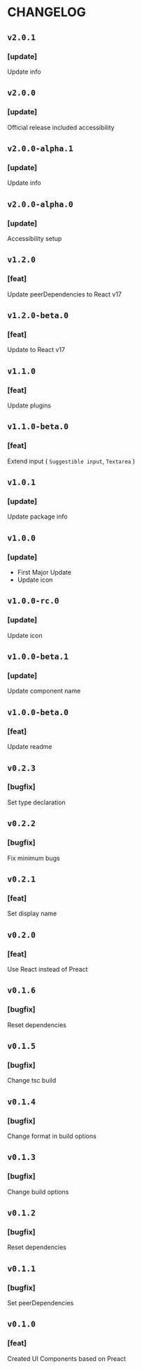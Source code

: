 # CHANGELOG

## `v2.0.1`

### [update]
Update info

## `v2.0.0`

### [update]
Official release included accessibility

## `v2.0.0-alpha.1`

### [update]
Update info

## `v2.0.0-alpha.0`

### [update]
Accessibility setup

## `v1.2.0`

### [feat]
Update peerDependencies to React v17

## `v1.2.0-beta.0`

### [feat]
Update to React v17

## `v1.1.0`

### [feat]
Update plugins

## `v1.1.0-beta.0`

### [feat]
Extend input ( `Suggestible input`, `Textarea` )

## `v1.0.1`

### [update]
Update package info

## `v1.0.0`

### [update]
- First Major Update
- Update icon

## `v1.0.0-rc.0`

### [update]
Update icon

## `v1.0.0-beta.1`

### [update]
Update component name

## `v1.0.0-beta.0`

### [feat]
Update readme

## `v0.2.3`

### [bugfix]
Set type declaration

## `v0.2.2`

### [bugfix]
Fix minimum bugs

## `v0.2.1`

### [feat]
Set display name

## `v0.2.0`

### [feat]
Use React instead of Preact

## `v0.1.6`

### [bugfix]
Reset dependencies

## `v0.1.5`

### [bugfix]
Change tsc build

## `v0.1.4`

### [bugfix]
Change format in build options

## `v0.1.3`

### [bugfix]
Change build options

## `v0.1.2`

### [bugfix]
Reset dependencies

## `v0.1.1`

### [bugfix]
Set peerDependencies

## `v0.1.0`

### [feat]
Created UI Components based on Preact
